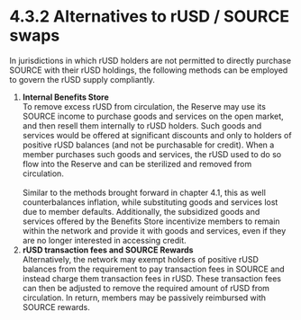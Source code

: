 # 4.3.2  Alternatives to rUSD / SOURCE swaps

In jurisdictions in which rUSD holders are not permitted to directly purchase SOURCE with their rUSD holdings, the following methods can be employed to govern the rUSD supply compliantly.

1. **Internal Benefits Store**\
   To remove excess rUSD from circulation, the Reserve may use its SOURCE income to purchase goods and services on the open market, and then resell them internally to rUSD holders. Such goods and services would be offered at significant discounts and only to holders of positive rUSD balances (and not be purchasable for credit). When a member purchases such goods and services, the rUSD used to do so flow into the Reserve and can be sterilized and removed from circulation.\
   \
   Similar to the methods brought forward in chapter 4.1, this as well counterbalances inflation, while substituting goods and services lost due to member defaults. Additionally, the subsidized goods and services offered by the Benefits Store incentivize members to remain within the network and provide it with goods and services, even if they are no longer interested in accessing credit.
2. **rUSD transaction fees and SOURCE Rewards**\
   Alternatively, the network may exempt holders of positive rUSD balances from the requirement to pay transaction fees in SOURCE and instead charge them transaction fees in rUSD. These transaction fees can then be adjusted to remove the required amount of rUSD from circulation. In return, members may be passively reimbursed with SOURCE rewards.&#x20;
